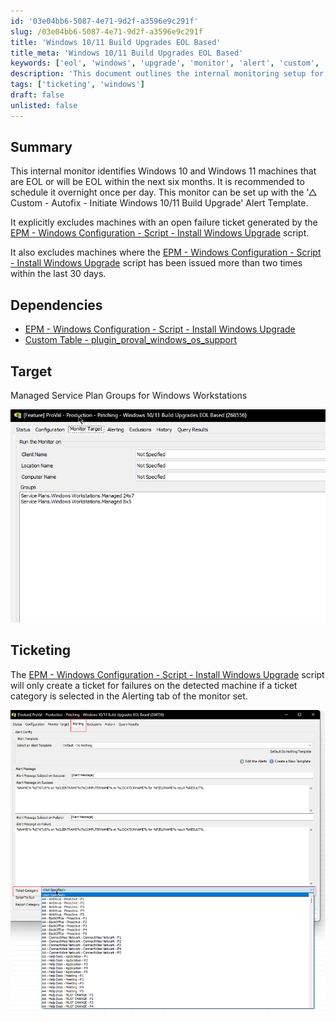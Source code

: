 ```yaml
---
id: '03e04bb6-5087-4e71-9d2f-a3596e9c291f'
slug: /03e04bb6-5087-4e71-9d2f-a3596e9c291f
title: 'Windows 10/11 Build Upgrades EOL Based'
title_meta: 'Windows 10/11 Build Upgrades EOL Based'
keywords: ['eol', 'windows', 'upgrade', 'monitor', 'alert', 'custom', 'service', 'ticket']
description: 'This document outlines the internal monitoring setup for identifying Windows 10 and Windows 11 machines that are end-of-life (EOL) or will reach EOL within the next six months. It includes recommendations for scheduling, dependencies, and ticketing processes to ensure efficient management and upgrades.'
tags: ['ticketing', 'windows']
draft: false
unlisted: false
---
```


## Summary

This internal monitor identifies Windows 10 and Windows 11 machines that are EOL or will be EOL within the next six months. It is recommended to schedule it overnight once per day. This monitor can be set up with the '△ Custom - Autofix - Initiate Windows 10/11 Build Upgrade' Alert Template.

It explicitly excludes machines with an open failure ticket generated by the [EPM - Windows Configuration - Script - Install Windows Upgrade](/docs/4a0526ef-6e45-4053-9a64-27713b7f4d28) script.

It also excludes machines where the [EPM - Windows Configuration - Script - Install Windows Upgrade](/docs/4a0526ef-6e45-4053-9a64-27713b7f4d28) script has been issued more than two times within the last 30 days.

## Dependencies

- [EPM - Windows Configuration - Script - Install Windows Upgrade](/docs/4a0526ef-6e45-4053-9a64-27713b7f4d28)
- [Custom Table - plugin_proval_windows_os_support](/docs/938cd822-f6a3-4ee3-add2-62b407e45622)

## Target

Managed Service Plan Groups for Windows Workstations

![Target Image](../../../static/img/docs/f9d7bc4e-9cee-4bd6-a471-7910c3068e3d/image_1.png)

## Ticketing

The [EPM - Windows Configuration - Script - Install Windows Upgrade](/docs/4a0526ef-6e45-4053-9a64-27713b7f4d28) script will only create a ticket for failures on the detected machine if a ticket category is selected in the Alerting tab of the monitor set.

![Ticketing Image](../../../static/img/docs/f9d7bc4e-9cee-4bd6-a471-7910c3068e3d/image_2.png)